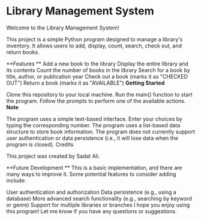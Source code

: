 # Library Management System

Welcome to the Library Management System!

This project is a simple Python program designed to manage a library's inventory. It allows users to add, display, count, search, check out, and return books.

**Features
**
Add a new book to the library
Display the entire library and its contents
Count the number of books in the library
Search for a book by title, author, or publication year
Check out a book (marks it as "CHECKED OUT")
Return a book (marks it as "AVAILABLE")
**Getting Started**

Clone this repository to your local machine.
Run the main() function to start the program.
Follow the prompts to perform one of the available actions.
**Note**

The program uses a simple text-based interface. Enter your choices by typing the corresponding number.
The program uses a list-based data structure to store book information.
The program does not currently support user authentication or data persistence (i.e., it will lose data when the program is closed).
Credits

This project was created by Sadat Ali.

**Future Development
**
This is a basic implementation, and there are many ways to improve it. Some potential features to consider adding include:

User authentication and authorization
Data persistence (e.g., using a database)
More advanced search functionality (e.g., searching by keyword or genre)
Support for multiple libraries or branches
I hope you enjoy using this program! Let me know if you have any questions or suggestions.
